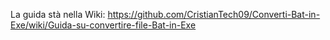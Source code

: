 La guida stà nella Wiki: https://github.com/CristianTech09/Converti-Bat-in-Exe/wiki/Guida-su-convertire-file-Bat-in-Exe
